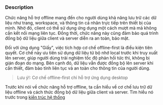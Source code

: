 ### Description

Chức năng hỗ trợ offline mang đến cho người dùng khả năng lưu trữ các dữ liệu như trang, workspace, và thông tin cá nhân trực tiếp trên thiết bị của mình. Nhờ đó, client có thể sử dụng ứng dụng một cách mượt mà mà không cần kết nối mạng liên tục. Đồng thời, chức năng này cũng đảm bảo quá trình đồng bộ dữ liệu giữa client và server diễn ra an toàn, bảo mật.

Đối với ứng dụng "Giấy", việc tích hợp cơ chế offline-first là điều kiện tiên quyết. Cơ chế này ưu tiên sử dụng dữ liệu từ bộ nhớ local trước khi truy xuất lên server, giúp người dùng trải nghiệm tốc độ phản hồi tức thì, không bị gián đoạn do mạng. Bên cạnh đó, dữ liệu vẫn được đồng bộ lên server khi cần thiết, đảm bảo tính liên tục và an toàn cho thông tin của người dùng.

> Lưu ý!: Cơ chế offline-first chỉ hỗ trợ ứng dụng desktop

Trước khi nói về chức năng hỗ trợ offline, ta cần hiểu về cơ chế lưu trữ dữ liệu offline và cách thức đồng bộ dữ liệu giữa client và server. Tìm hiểu nó trước trong [kiến trúc hệ thống](docs/architecture.md)
